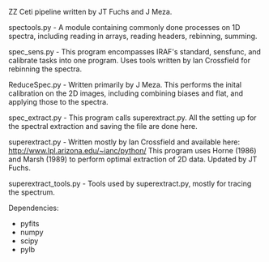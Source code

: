 ZZ Ceti pipeline written by JT Fuchs and J Meza.

spectools.py - A module containing commonly done processes on 1D spectra, including reading in arrays, reading headers, rebinning, summing.

spec_sens.py - This program encompasses IRAF's standard, sensfunc, and calibrate tasks into one program. Uses tools written by Ian Crossfield for rebinning the spectra.

ReduceSpec.py - Written primarily by J Meza. This performs the inital calibration on the 2D images, including combining biases and flat, and applying those to the spectra.

spec_extract.py - This program calls superextract.py. All the setting up for the spectral extraction and saving the file are done here.

superextract.py - Written mostly by Ian Crossfield and available here: http://www.lpl.arizona.edu/~ianc/python/ This program uses Horne (1986) and Marsh (1989) to perform optimal extraction of 2D data. Updated by JT Fuchs.

superextract_tools.py - Tools used by superextract.py, mostly for tracing the spectrum.



Dependencies:
- pyfits
- numpy
- scipy
- pylb

